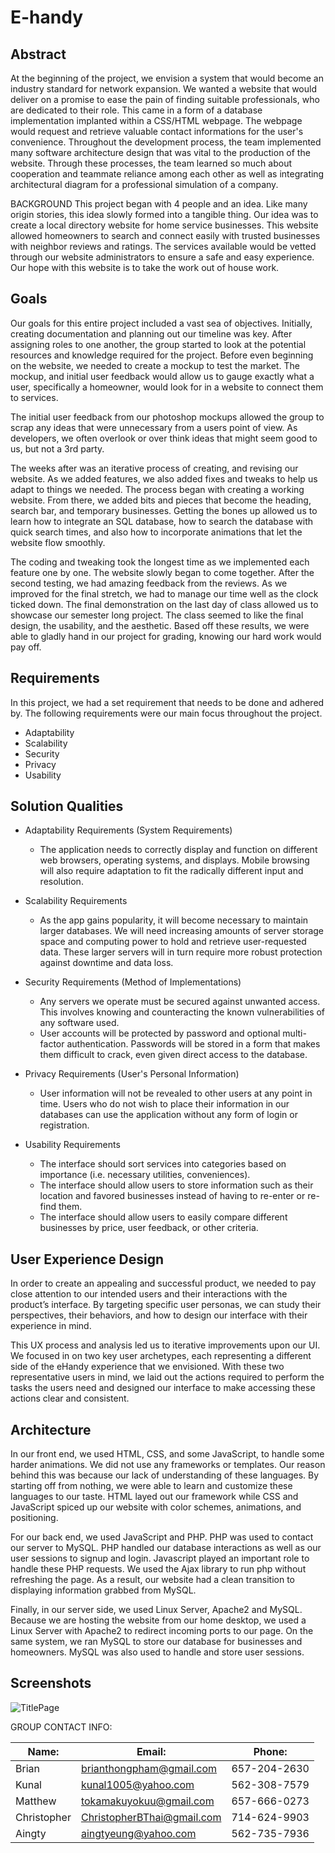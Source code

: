 # E-handy

## Abstract
At the beginning of the project, we envision a system that would become an industry standard for network expansion. We wanted a website that would deliver on a promise to ease the pain of finding suitable professionals, who are dedicated to their role. This came in a form of a database implementation implanted within a CSS/HTML webpage. The webpage would request and retrieve valuable contact informations for the user's convenience.
Throughout the development process, the team implemented many software architecture design that was vital to the production of the website. Through these processes, the team learned so much about cooperation and teammate reliance among each other as well as integrating architectural diagram for a professional simulation of a company.

BACKGROUND
This project began with 4 people and an idea. Like many origin stories, this idea slowly formed into a tangible thing. Our idea was to create a local directory website for home service businesses. This website allowed homeowners to search and connect easily with trusted businesses with neighbor reviews and ratings. The services available would be vetted through our website administrators to ensure a safe and easy experience. Our hope with this website is to take the work out of house work.


## Goals
Our goals for this entire project included a vast sea of objectives. Initially, creating documentation and planning out our timeline was key. After assigning roles to one another, the group started to look at the potential resources and knowledge required for the project. Before even beginning on the website, we needed to create a mockup to test the market. The mockup, and initial user feedback would allow us to gauge exactly what a user, specifically a homeowner, would look for in a website to connect them to services. 

The initial user feedback from our photoshop mockups allowed the group to scrap any ideas that were unnecessary from a users point of view. As developers, we often overlook or over think ideas that might seem good to us, but not a 3rd party.

The weeks after was an iterative process of creating, and revising our website. As we added features, we also added fixes and tweaks to help us adapt to things we needed. The process began with creating a working website. From there, we added bits and pieces that become the heading, search bar, and temporary businesses. Getting the bones up allowed us to learn how to integrate an SQL database, how to search the database with quick search times, and also how to incorporate animations that let the website flow smoothly. 

The coding and tweaking took the longest time as we implemented each feature one by one. The website slowly began to come together. After the second testing, we had amazing feedback from the reviews. As we improved for the final stretch, we had to manage our time well as the clock ticked down. The final demonstration on the last day of class allowed us to showcase our semester long project. The class seemed to like the final design, the usability, and the aesthetic. Based off these results, we were able to gladly hand in our project for grading, knowing our hard work would pay off. 


## Requirements
In this project, we had a set requirement that needs to be done and adhered by.  The following requirements were our main focus throughout the project.

* Adaptability
* Scalability
* Security
* Privacy
* Usability


## Solution Qualities
* Adaptability Requirements (System Requirements)
  * The application needs to correctly display and function on different web browsers, operating systems, and displays. Mobile browsing will also require adaptation to fit the radically different input and resolution.

* Scalability Requirements
  * As the app gains popularity, it will become necessary to maintain larger databases. We will need increasing amounts of server storage space and computing power to hold and retrieve user-requested data. These larger servers will in turn require more robust protection against downtime and data loss.

* Security Requirements (Method of Implementations)
  * Any servers we operate must be secured against unwanted access. This involves knowing and counteracting the known vulnerabilities of any software used.
  * User accounts will be protected by password and optional multi-factor authentication. Passwords will be stored in a form that makes them difficult to crack, even given direct access to the database.
  
* Privacy Requirements (User's Personal Information)
  * User information will not be revealed to other users at any point in time. Users who do not wish to place their information in our databases can use the application without any form of login or registration.

* Usability Requirements
  * The interface should sort services into categories based on importance (i.e. necessary utilities, conveniences).
  * The interface should allow users to store information such as their location and favored businesses instead of having to re-enter or re-find them.
  * The interface should allow users to easily compare different businesses by price, user feedback, or other criteria.


## User Experience Design
In order to create an appealing and successful product, we needed to pay close attention to our intended users and their interactions with the product’s interface. By targeting specific user personas, we can study their perspectives, their behaviors, and how to design our interface with their experience in mind.

This UX process and analysis led us to iterative improvements upon our UI. We focused in on two key user archetypes, each representing a different side of the eHandy experience that we envisioned. With these two representative users in mind, we laid out the actions required to perform the tasks the users need and designed our interface to make accessing these actions clear and consistent.


## Architecture
In our front end, we used HTML, CSS, and some JavaScript, to handle some harder animations. We did not use any frameworks or templates. Our reason behind this was because our lack of understanding of these languages. By starting off from nothing, we were able to learn and customize these languages to our taste. HTML layed out our framework while CSS and JavaScript spiced up our website with color schemes, animations, and positioning. 

For our back end, we used JavaScript and PHP. PHP was used to contact our server to MySQL. PHP handled our database interactions as well as our user sessions to signup and login. Javascript played an important role to handle these PHP requests. We used the Ajax library to run php without refreshing the page. As a result, our website had a clean transition to displaying information grabbed from MySQL.

Finally, in our server side, we used Linux Server, Apache2 and MySQL. Because we are hosting the website from our home desktop, we used a Linux Server with Apache2 to redirect incoming ports to our page. On the same system, we ran MySQL to store our database for businesses and homeowners. MySQL was also used to handle and store user sessions.


## Screenshots

![TitlePage](https://imgur.com/gallery/j2D5NYT)

GROUP CONTACT INFO:

|Name:        |Email:                       |Phone:        |
|-------------|-----------------------------|--------------|
|Brian        |brianthongpham@gmail.com     |657-204-2630  |
|Kunal        |kunal1005@yahoo.com          |562-308-7579  |
|Matthew      |tokamakuyokuu@gmail.com      |657-666-0273  |
|Christopher  |ChristopherBThai@gmail.com   |714-624-9903  |
|Aingty       |aingtyeung@yahoo.com         |562-735-7936  |




